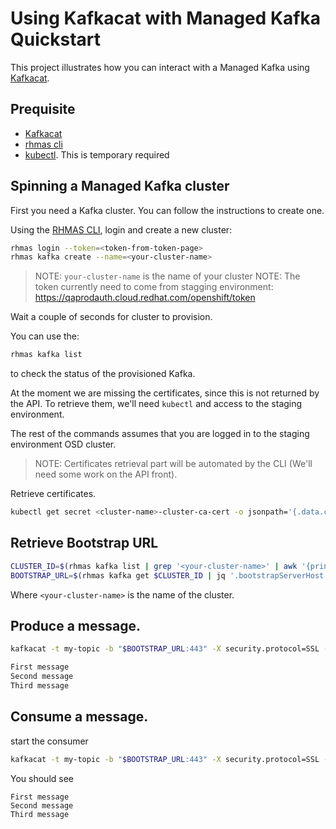 Using Kafkacat with Managed Kafka Quickstart
============================================

This project illustrates how you can interact with a Managed Kafka using [Kafkacat](https://github.com/edenhill/kafkacat).


## Prequisite

- [Kafkacat](https://github.com/edenhill/kafkacat)
- [rhmas cli](https://github.com/bf2fc6cc711aee1a0c2a/cli/releases)
- [kubectl](https://kubernetes.io/fr/docs/reference/kubectl/overview/). This is temporary required


## Spinning a Managed Kafka cluster

First you need a Kafka cluster. You can follow the instructions to create one.

Using the [RHMAS CLI](https://github.com/bf2fc6cc711aee1a0c2a/cli/releases), login and create a new cluster:

```bash
rhmas login --token=<token-from-token-page>
rhmas kafka create --name=<your-cluster-name>
```
> NOTE: `your-cluster-name` is the name of your cluster
> NOTE: The token currently need to come from stagging environment:
https://qaprodauth.cloud.redhat.com/openshift/token

Wait a couple of seconds for cluster to provision.

You can use the:
```bash
rhmas kafka list
``` 

to check the status of the provisioned Kafka. 

At the moment we are missing the certificates, since this is not returned by the API. 
To retrieve them, we'll need `kubectl` and access to the staging environment.

The rest of the commands assumes that you are logged in to the staging environment OSD cluster.

> NOTE: Certificates retrieval part will be automated by the CLI (We'll need some work on the API front).

Retrieve certificates. 
```bash
kubectl get secret <cluster-name>-cluster-ca-cert -o jsonpath='{.data.ca\.cert}' | base64 -d > /tmp/ca.cert
```

## Retrieve Bootstrap URL

```bash
CLUSTER_ID=$(rhmas kafka list | grep '<your-cluster-name>' | awk '{print $1}')
BOOTSTRAP_URL=$(rhmas kafka get $CLUSTER_ID | jq '.bootstrapServerHost')
```

Where `<your-cluster-name>` is the name of the cluster.

## Produce a message.
```bash
kafkacat -t my-topic -b "$BOOTSTRAP_URL:443" -X security.protocol=SSL -X ssl.ca.location=/tmp/ca.cert -P

First message
Second message
Third message
```



## Consume a message.
start the consumer

```bash
kafkacat -t my-topic -b "$BOOTSTRAP_URL:443" -X security.protocol=SSL -X ssl.ca.location=/tmp/ca.cert -C
```

You should see

```log
First message
Second message
Third message
```